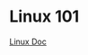# Linux 101

[Linux Doc](https://docs.google.com/document/d/11zKFPDNgoyevdstIsPlvMtOrLUaJBZBt90a16sUutlo/edit#)
